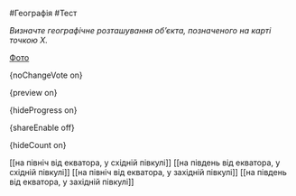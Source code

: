 #Географія #Тест

*Визначте географічне розташування об’єкта, позначеного на карті точкою X.*

[Фото](https://zno.osvita.ua//doc/images/znotest/68/6820/10_12.jpg)

{noChangeVote on}

{preview on}

{hideProgress on}

{shareEnable off}

{hideCount on}

[[на північ від екватора, у східній півкулі]]
[[на південь від екватора, у східній півкулі]]
[[на північ від екватора, у західній півкулі]]
[[на південь від екватора, у західній півкулі]]
